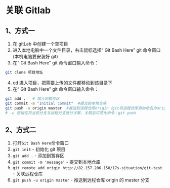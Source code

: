 # 关联 Gitlab

## 1、方式一

1. 在 gitLab 中创建一个空项目
2. 进入本地电脑中一个文件目录，右击鼠标选择“ Git Bash Here” git 命令窗口(本机电脑要安装好 git)
3. 在“ Git Bash Here” git 命令窗口输入命令：

```bash
git clone 项目地址
```

4. cd 进入项目，把需要上传的文件都移动到该目录下
5. 在“ Git Bash Here” git 命令窗口输入命令：

```bash
git add .   # 加入到暂存区
git commit -m "Initial commit"  #提交到本地仓库
git push -u origin master  #推送到远程仓库origin（git将远程仓库自动命名为origin）的master分支
# -u 是指在将当前分支与远程分支进行关联，关联后可简化命令：git push
```

## 2、方式二

1. 打开`Git Bash Here`命令窗口
2. `git init` - 初始化 git 项目
3. `git add .` - 添加到暂存区
4. `git commit -m 'message'` - 提交到本地仓库
5. `git remote add origin http://82.157.206.150/17s-situation/git-test` - 关联远程仓库
6. `git push -u origin master` - 推送到远程仓库 origin 的 master 分支
